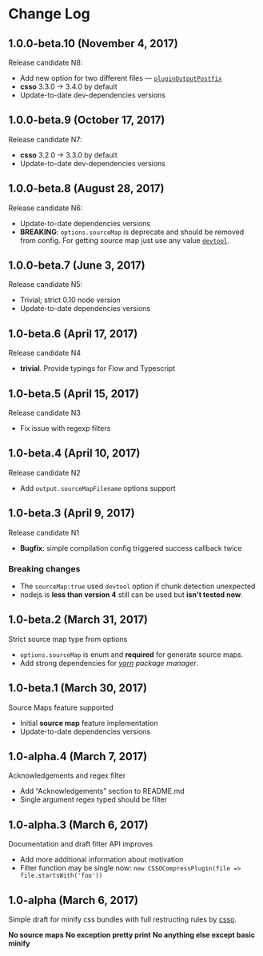# Change Log

## 1.0.0-beta.10 (November 4, 2017)

Release candidate N8:

* Add new option for two different files — [`pluginOutputPostfix`](https://github.com/zoobestik/csso-webpack-plugin/commit/7da22c9c34c2172148049912589b507d7309a852#diff-04c6e90faac2675aa89e2176d2eec7d8R42)
* **csso** 3.3.0 -> 3.4.0 by default
* Update-to-date dev-dependencies versions

## 1.0.0-beta.9 (October 17, 2017)

Release candidate N7:

* **csso** 3.2.0 -> 3.3.0 by default
* Update-to-date dev-dependencies versions

## 1.0.0-beta.8 (August 28, 2017)

Release candidate N6:

* Update-to-date dependencies versions
* **BREAKING**: `options.sourceMap` is deprecate and should be removed from config.
  For getting source map just use any value [`devtool`](https://webpack.js.org/configuration/devtool/#devtool).

## 1.0.0-beta.7 (June 3, 2017)

Release candidate N5:

* Trivial; strict 0.10 node version
* Update-to-date dependencies versions

## 1.0-beta.6 (April 17, 2017)

Release candidate N4

* **trivial**. Provide typings for Flow and Typescript

## 1.0-beta.5 (April 15, 2017)

Release candidate N3

* Fix issue with regexp filters

## 1.0-beta.4 (April 10, 2017)

Release candidate N2

* Add `output.sourceMapFilename` options support

## 1.0-beta.3 (April 9, 2017)

Release candidate N1

* **Bugfix**: simple compilation config triggered success callback twice

### Breaking changes
* The `sourceMap:true` used `devtool` option if chunk detection unexpected
* nodejs is **less than version 4** still can be used but **isn't tested now**.

## 1.0-beta.2 (March 31, 2017)

Strict source map type from options

* `options.sourceMap` is enum and **required** for generate source maps.
* Add strong dependencies for *[yarn](https://yarnpkg.com/en/) package manager*.

## 1.0-beta.1 (March 30, 2017)

Source Maps feature supported 

* Initial **source map** feature implementation
* Update-to-date dependencies versions

## 1.0-alpha.4 (March 7, 2017)

Acknowledgements and regex filter

* Add “Acknowledgements” section to README.md
* Single argument regex typed should be filter

## 1.0-alpha.3 (March 6, 2017)

Documentation and draft filter API improves

* Add more additional information about motivation
* Filter function may be single now: `new CSSOCompressPlugin(file => file.startsWith('foo'))`

## 1.0-alpha (March 6, 2017)

Simple draft for minify css bundles with full restructing rules by [csso](https://github.com/csso/csso).

**No source maps**
**No exception pretty print**
**No anything else except basic minify**
